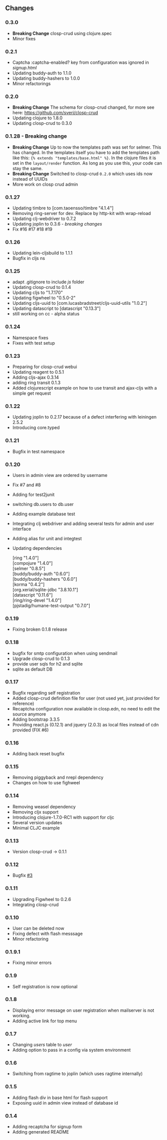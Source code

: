 
## Changes

### 0.3.0

* **Breaking Change** closp-crud using clojure.spec
* Minor fixes

### 0.2.1

* Captcha :captcha-enabled? key from configuration was ignored in _signup.html_
* Updating buddy-auth to 1.1.0
* Updating buddy-hashers to 1.0.0
* Minor refactorings


### 0.2.0

* **Breaking Change** The schema for closp-crud changed, for more see here: <https://github.com/sveri/closp-crud>
* Updating clojure to 1.8.0
* Updating closp-crud to 0.3.0

### 0.1.28 - Breaking change 

* **Breaking Change** Up to now the templates path was set for selmer. This has changed. In the templates itself
you have to add the templates path like this: `{% extends "templates/base.html" %}`. In the clojure files it is set
in the `layout/render` function. As long as you use this, your code can stay the same.
* **Breaking Change** Switched to closp-crud `0.2.0` which uses ids now instead of UUIDs
* More work on closp crud admin


### 0.1.27

* Updating timbre to [com.taoensso/timbre "4.1.4"]
* Removing ring-server for dev. Replace by http-kit with wrap-reload
* Updating clj-webdriver to 0.7.2
* Updating joplin to 0.3.6 - *breaking changes*
* Fix #16 #17 #18 #19

### 0.1.26
* Updating lein-cljsbuild to 1.1.1
* Bugfix in cljs ns

### 0.1.25

* adapt .gitignore to include _js_ folder
* Updating closp-crud to 0.1.4
* Updating cljs to "1.7.170"
* Updating figwheel to "0.5.0-2"
* Updating cljs-uuid to [com.lucasbradstreet/cljs-uuid-utils "1.0.2"]
* Updating datascript to [datascript "0.13.3"]
* still working on cc - alpha status

### 0.1.24

* Namespace fixes
* Fixes with test setup

### 0.1.23

* Preparing for closp-crud webui
* Updating reagent to 0.5.1
* Adding cljs-ajax 0.3.14
* adding ring transit 0.1.3
* Added clojurescript example on how to use transit and ajax-cljs with a simple get request

### 0.1.22

* Updating joplin to 0.2.17 because of a defect interfering with leiningen 2.5.2
* Introducing core.typed

### 0.1.21

* Bugfix in test namespace

### 0.1.20

* Users in admin view are ordered by username
* Fix #7 and #8
* Adding for test2junit
* switching db.users to db.user
* Adding example database test
* Integrating clj webdriver and adding several tests for admin and user interface
* Adding alias for unit and integtest
* Updating dependencies

    [ring "1.4.0"]  
    [compojure "1.4.0"]  
    [selmer "0.8.5"]    
    [buddy/buddy-auth "0.6.0"]  
    [buddy/buddy-hashers "0.6.0"]  
    [korma "0.4.2"]   
    [org.xerial/sqlite-jdbc "3.8.10.1"]  
    [datascript "0.11.6"]  
    [ring/ring-devel "1.4.0"]  
    [pjstadig/humane-test-output "0.7.0"]  



### 0.1.19

* Fixing broken 0.1.8 release

### 0.1.18

* bugfix for smtp configuration when using sendmail
* Upgrade closp-crud to 0.1.3
* provide user sqls for h2 and sqlite
* sqlite as default DB

### 0.1.17

* Bugfix regarding self registration
* Added closp-crud definition file for user (not used yet, just provided for reference)
* Recaptcha configuration now available in closp.edn, no need to edit the source anymore
* Adding bootstrap 3.3.5
* Providing react.js (0.12.1) and jquery (2.0.3) as local files instead of cdn provided (FIX #6)

### 0.1.16

* Adding back reset bugfix

### 0.1.15

* Removing piggyback and nrepl dependency
* Changes on how to use fighweel

### 0.1.14

* Removing weasel dependency
* Removing cljx support
* Introducing clojure-1.7.0-RC1 with support for cljc
* Several version updates
* Minimal CLJC example

### 0.1.13

* Version closp-crud -> 0.1.1

### 0.1.12

* Bugfix [#3](/../../issues/3)

### 0.1.11

* Upgrading Figwheel to 0.2.6
* Integrating closp-crud

### 0.1.10

* User can be deleted now
* Fixing defect with flash messsage
* Minor refactoring

### 0.1.9.1

* Fixing minor errors

### 0.1.9

* Self registration is now optional

### 0.1.8

* Displaying error message on user registration when mailserver is not working.
* Adding active link for top menu

### 0.1.7

* Changing _users_ table to _user_
* Adding option to pass in a config via system environment

### 0.1.6

* Switching from ragtime to joplin (which uses ragtime internally)

### 0.1.5

* Adding flash div in base html for flash support
* Exposing uuid in admin view instead of database id

### 0.1.4
 
* Adding recaptcha for signup form
* Adding generated README